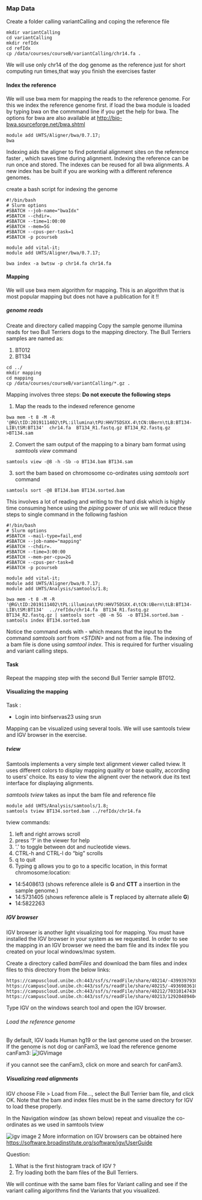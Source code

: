 ###  Map Data 
Create a folder calling variantCalling and coping the reference file 

```
mkdir variantCalling
cd variantCalling
mkdir refIdx
cd refIdx
cp /data/courses/courseB/variantCalling/chr14.fa .
```
We will use only chr14 of the dog genome as the reference just for short computing run times,that way you finish the exercises faster 

#### Index the reference 
We will use bwa mem for mapping the reads to the reference genome. For this we index the reference genome first. 
if load the bwa module is loaded by typing bwa on the commmand line if you get the help for bwa. The options for bwa are also available at http://bio-bwa.sourceforge.net/bwa.shtml

```
module add UHTS/Aligner/bwa/0.7.17;
bwa 
```
Indexing aids the aligner to find potential alignment sites on the reference faster , which saves time during alignment. Indexing the reference can be run once and stored. The indexes can be reused for all bwa alignments. A new index  has be built if you are working with a different reference genomes. 

create a bash script for indexing the genome 

```
#!/bin/bash
# Slurm options
#SBATCH --job-name="bwaIdx"
#SBATCH --chdir=.
#SBATCH --time=1:00:00
#SBATCH --mem=5G
#SBATCH --cpus-per-task=1
#SBATCH -p pcourseb

module add vital-it;
module add UHTS/Aligner/bwa/0.7.17;

bwa index -a bwtsw -p chr14.fa chr14.fa
```

#### Mapping 

We will use bwa mem algorithm for mapping. This is an algorithm that is most popular mapping but does not have a publication for it !! 

##### genome reads 
Create and directory called mapping 
Copy the sample genome illumina reads for two  Bull Terriers dogs to the mapping directory. The Bull Terriers samples are named as: 
1. BT012 
2. BT134

```
cd ../
mkdir mapping 
cd mapping 
cp /data/courses/courseB/variantCalling/*.gz .
```

Mapping involves three steps: 
**Do not execute the following steps**
1. Map the reads to the indexed reference genome 
```
bwa mem -t 8 -M -R '@RG\tID:2019111402\tPL:illumina\tPU:HHV75DSXX.4\tCN:UBern\tLB:BT134-LIB\tSM:BT134'  chr14.fa  BT134_R1.fastq.gz BT134_R2.fastq.gz >BT134.sam
```
2. Convert the sam output of the mapping to a binary bam format using _samtools view_ command
```
samtools view -@8 -h -Sb -o BT134.bam BT134.sam 
```
3. sort the bam based on chromosome co-ordinates using _samtools sort_ command 

```
samtools sort -@8 BT134.bam BT134.sorted.bam 
```

This involves a lot of reading and writing to the hard disk which is highly time consuming hence using the _piping_ power of unix we will reduce these steps to single command in the following fashion

```
#!/bin/bash
# Slurm options
#SBATCH --mail-type=fail,end
#SBATCH --job-name="mapping"
#SBATCH --chdir=.
#SBATCH --time=3:00:00
#SBATCH --mem-per-cpu=2G
#SBATCH --cpus-per-task=8
#SBATCH -p pcourseb

module add vital-it;
module add UHTS/Aligner/bwa/0.7.17;
module add UHTS/Analysis/samtools/1.8;

bwa mem -t 8 -M -R '@RG\tID:2019111402\tPL:illumina\tPU:HHV75DSXX.4\tCN:UBern\tLB:BT134-LIB\tSM:BT134'  ../refIdx/chr14.fa  BT134_R1.fastq.gz BT134_R2.fastq.gz | samtools sort -@8 -m 5G  -o BT134.sorted.bam -
samtools index BT134.sorted.bam
```
Notice the command ends with - which means that the input to the command _samtools sort_ from _\<STDIN>_ and not from a file. 
The indexing of a bam file is done using _samtool index_. This is required for further visualing and variant calling steps. 

#### Task 

Repeat the mapping step with the second Bull Terrier sample BT012. 

#### Visualizing the mapping 

Task : 
- Login into binfservas23 using srun 

Mapping can be visualized using several tools. We will use samtools tview and IGV browser in the exercise. 

##### tview 
Samtools implements a very simple text alignment viewer called tview. It uses different colors to display mapping quality or base quality, according to users’ choice. Its easy to view the alignent over the network due its text interface for  displaying alignments. 

_samtools tview_ takes as input the bam file and reference file 

```
module add UHTS/Analysis/samtools/1.8;
samtools tview BT134.sorted.bam ../refIdx/chr14.fa
```
tview commands:
1. left and right arrows scroll
2. press ‘?’ in the viewer for help
3. '.' to toggle between dot and nucleotide views.
4. CTRL-h and CTRL-l do “big” scrolls
5. q to quit
6. Typing g allows you to go to a specific location, in this format chromosome:location: 
- 14:5408613 (shows reference allele is **G**  and **CTT** a insertion in the sample genome.)
- 14:5731405 (shows reference allele is **T** replaced by alternate allele **G**)
- 14:5822263 

##### IGV browser 

IGV browser is another light visualizing tool for mapping. You must have installed the IGV browser in your system as we requested.
In order to see the mapping in an IGV browser we need  the bam file  and its index file you created on your local windows/mac system. 

Create a directory called _bamFiles_ and download the bam files and index files to this directory from the below links: 

```
https://campuscloud.unibe.ch:443/ssf/s/readFile/share/40214/-4399397938588252939/publicLink/BT134.aln1.sorted.bam
https://campuscloud.unibe.ch:443/ssf/s/readFile/share/40215/-4936983610062738599/publicLink/BT134.aln1.sorted.bam.bai
https://campuscloud.unibe.ch:443/ssf/s/readFile/share/40212/7031014743684138968/publicLink/BT012.aln1.sorted.bam
https://campuscloud.unibe.ch:443/ssf/s/readFile/share/40213/1292048940422597137/publicLink/BT012.aln1.sorted.bam.bai
```


Type IGV on the windows search tool and open the IGV browser. 

###### Load the reference genome 
By default, IGV loads Human hg19 or the last genome used on the browser. If the genome is not dog or canFam3, we  load the reference genome  canFam3:
![IGVimage](igv.1.png)

if you cannot see the canFam3, click on more and search for canFam3.  

##### Visualizing read alignments
 IGV choose File > Load from File..., select the Bull Terrier bam file, and click OK. Note that the bam and index files must be in the same directory for IGV to load these properly.
 
 In the Navigation window (as shown below) repeat and visualize the co-ordinates as we used in samtools tview 

 ![igv image 2](igv.2.png)
 More information on IGV browsers can be obtained here 
 https://software.broadinstitute.org/software/igv/UserGuide

 Question: 
 1. What is the first histogram track of IGV ? 
 2. Try loading both the bam files of the Bull Terriers. 

 We will continue with the same bam files for Variant calling and see if the variant calling algorithms find the Variants that you visualized. 


